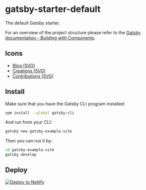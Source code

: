 # gatsby-starter-default

The default Gatsby starter.

For an overview of the project structure please refer to the [Gatsby documentation - Building with Components](https://www.gatsbyjs.org/docs/building-with-components/).

## Icons

* [Blog (SVG)](https://thenounproject.com/search/?q=blog&i=1087123)
* [Creations (SVG)](https://thenounproject.com/search/?q=creations&i=1584279)
* [Contributions (SVG)](https://thenounproject.com/search/?q=contributions&i=1736176)

## Install

Make sure that you have the Gatsby CLI program installed:

```sh
npm install --global gatsby-cli
```

And run from your CLI:

```sh
gatsby new gatsby-example-site
```

Then you can run it by:

```sh
cd gatsby-example-site
gatsby develop
```

## Deploy

[![Deploy to Netlify](https://www.netlify.com/img/deploy/button.svg)](https://app.netlify.com/start/deploy?repository=https://github.com/gatsbyjs/gatsby-starter-default)
